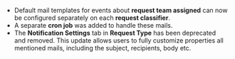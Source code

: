 - Default mail templates for events about **request team assigned** can now be configured separately on each **request classifier**.
- A separate **cron job** was added to handle these mails. 
- The **Notification Settings** tab in **Request Type** has been deprecated and removed.
This update allows users to fully customize properties all mentioned mails, including the subject, recipients, body etc.  
